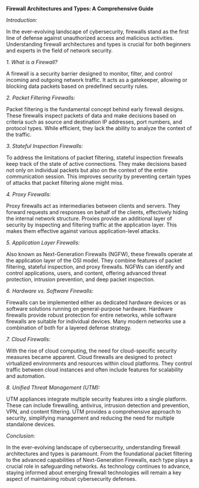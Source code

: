 **Firewall Architectures and Types: A Comprehensive Guide**

*Introduction:*

In the ever-evolving landscape of cybersecurity, firewalls stand as the first line of defense against unauthorized access and malicious activities. Understanding firewall architectures and types is crucial for both beginners and experts in the field of network security.

*1. What is a Firewall?*

A firewall is a security barrier designed to monitor, filter, and control incoming and outgoing network traffic. It acts as a gatekeeper, allowing or blocking data packets based on predefined security rules.

*2. Packet Filtering Firewalls:*

Packet filtering is the fundamental concept behind early firewall designs. These firewalls inspect packets of data and make decisions based on criteria such as source and destination IP addresses, port numbers, and protocol types. While efficient, they lack the ability to analyze the context of the traffic.

*3. Stateful Inspection Firewalls:*

To address the limitations of packet filtering, stateful inspection firewalls keep track of the state of active connections. They make decisions based not only on individual packets but also on the context of the entire communication session. This improves security by preventing certain types of attacks that packet filtering alone might miss.

*4. Proxy Firewalls:*

Proxy firewalls act as intermediaries between clients and servers. They forward requests and responses on behalf of the clients, effectively hiding the internal network structure. Proxies provide an additional layer of security by inspecting and filtering traffic at the application layer. This makes them effective against various application-level attacks.

*5. Application Layer Firewalls:*

Also known as Next-Generation Firewalls (NGFW), these firewalls operate at the application layer of the OSI model. They combine features of packet filtering, stateful inspection, and proxy firewalls. NGFWs can identify and control applications, users, and content, offering advanced threat protection, intrusion prevention, and deep packet inspection.

*6. Hardware vs. Software Firewalls:*

Firewalls can be implemented either as dedicated hardware devices or as software solutions running on general-purpose hardware. Hardware firewalls provide robust protection for entire networks, while software firewalls are suitable for individual devices. Many modern networks use a combination of both for a layered defense strategy.

*7. Cloud Firewalls:*

With the rise of cloud computing, the need for cloud-specific security measures became apparent. Cloud firewalls are designed to protect virtualized environments and resources within cloud platforms. They control traffic between cloud instances and often include features for scalability and automation.

*8. Unified Threat Management (UTM):*

UTM appliances integrate multiple security features into a single platform. These can include firewalling, antivirus, intrusion detection and prevention, VPN, and content filtering. UTM provides a comprehensive approach to security, simplifying management and reducing the need for multiple standalone devices.

*Conclusion:*

In the ever-evolving landscape of cybersecurity, understanding firewall architectures and types is paramount. From the foundational packet filtering to the advanced capabilities of Next-Generation Firewalls, each type plays a crucial role in safeguarding networks. As technology continues to advance, staying informed about emerging firewall technologies will remain a key aspect of maintaining robust cybersecurity defenses.

